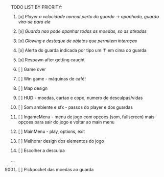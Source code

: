 TODO LIST BY PRIORITY:

1.  [x] *Player a velocidade normal perto do guarda -> apanhado, guarda vira-se para ele*

2.  [x] *Guarda nao pode apanhar todas as moedas, so as atiradas* 

3.  [x] *Glowing e destaque de objetos que permitem interaçao*

7.  [x] Alerta do guarda indicada por tipo um '!' em cima do guarda

4.  [x] Respawn after getting caught

5.  [ ] Game over

6.  [ ] Win game - máquinas de café!

7.  [ ] Map design

8.  [ ] HUD - moedas, cartao e copo, numero de desculpas/vidas

9.  [ ] Som ambiente e sfx  - passos do player e dos guardas

10. [ ] IngameMenu - menu de jogo com opçoes (som, fullscreen) mais opçoes para sair do jogo e voltar ao main menu

11. [ ] MainMenu - play, options, exit

12. [ ] Melhorar design dos elementos do jogo

13. [ ] Escolher a desculpa


...


9001. [ ] Pickpocket das moedas ao guarda

